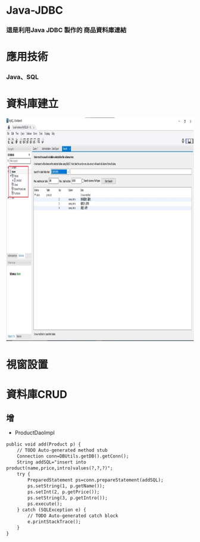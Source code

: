 # Java-JDBC
### 這是利用Java JDBC 製作的 商品資料庫連結
# 應用技術
### Java、SQL

# 資料庫建立
<img src="https://github.com/s1063724/Java-JDBC/blob/main/image/database.jpg" width="1000" height="600">

# 視窗設置

# 資料庫CRUD
## 增
* ProductDaoImpl
```Java=
public void add(Product p) {
	// TODO Auto-generated method stub
	Connection conn=DBUtils.getDB().getConn();
	String addSQL="insert into product(name,price,intro)values(?,?,?)";
	try {
		PreparedStatement ps=conn.prepareStatement(addSQL);
		ps.setString(1, p.getName());
		ps.setInt(2, p.getPrice());
		ps.setString(3, p.getIntro());
		ps.execute();
	} catch (SQLException e) {
		// TODO Auto-generated catch block
		e.printStackTrace();
	}
}
```

